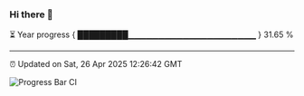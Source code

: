 ### Hi there 👋

⏳ Year progress { █████████▁▁▁▁▁▁▁▁▁▁▁▁▁▁▁▁▁▁▁▁▁ } 31.65 %

---

⏰ Updated on Sat, 26 Apr 2025 12:26:42 GMT

![Progress Bar CI](https://github.com/liununu/liununu/workflows/Progress%20Bar%20CI/badge.svg)
